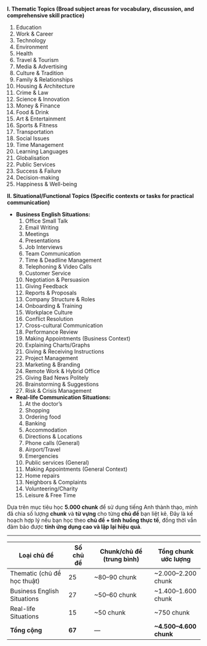 **I. Thematic Topics (Broad subject areas for vocabulary, discussion, and comprehensive skill practice)**

1. Education
2. Work & Career
3. Technology
4. Environment
5. Health
6. Travel & Tourism
7. Media & Advertising
8. Culture & Tradition
9. Family & Relationships
10. Housing & Architecture
11. Crime & Law
12. Science & Innovation
13. Money & Finance
14. Food & Drink
15. Art & Entertainment
16. Sports & Fitness
17. Transportation
18. Social Issues
19. Time Management
20. Learning Languages
21. Globalisation
22. Public Services
23. Success & Failure
24. Decision-making
25. Happiness & Well-being

**II. Situational/Functional Topics (Specific contexts or tasks for practical communication)**

- **Business English Situations:**
  1. Office Small Talk
  2. Email Writing
  3. Meetings
  4. Presentations
  5. Job Interviews
  6. Team Communication
  7. Time & Deadline Management
  8. Telephoning & Video Calls
  9. Customer Service
  10. Negotiation & Persuasion
  11. Giving Feedback
  12. Reports & Proposals
  13. Company Structure & Roles
  14. Onboarding & Training
  15. Workplace Culture
  16. Conflict Resolution
  17. Cross-cultural Communication
  18. Performance Review
  19. Making Appointments (Business Context)
  20. Explaining Charts/Graphs
  21. Giving & Receiving Instructions
  22. Project Management
  23. Marketing & Branding
  24. Remote Work & Hybrid Office
  25. Giving Bad News Politely
  26. Brainstorming & Suggestions
  27. Risk & Crisis Management
- **Real-life Communication Situations:**
  1. At the doctor’s
  2. Shopping
  3. Ordering food
  4. Banking
  5. Accommodation
  6. Directions & Locations
  7. Phone calls (General)
  8. Airport/Travel
  9. Emergencies
  10. Public services (General)
  11. Making Appointments (General Context)
  12. Home repairs
  13. Neighbors & Complaints
  14. Volunteering/Charity
  15. Leisure & Free Time

Dựa trên mục tiêu học **5.000 chunk** để sử dụng tiếng Anh thành thạo, mình đã chia số lượng **chunk** và **từ vựng** cho từng **chủ đề** bạn liệt kê. Đây là kế hoạch hợp lý nếu bạn học theo **chủ đề + tình huống thực tế**, đồng thời vẫn đảm bảo được **tính ứng dụng cao và lặp lại hiệu quả**.

---

| **Loại chủ đề**             | **Số chủ đề** | **Chunk/chủ đề (trung bình)** | **Tổng chunk ước lượng** |
| --------------------------- | ------------- | ----------------------------- | ------------------------ |
| Thematic (chủ đề học thuật) | 25            | ~80–90 chunk                  | ~2.000–2.200 chunk       |
| Business English Situations | 27            | ~50–60 chunk                  | ~1.400–1.600 chunk       |
| Real-life Situations        | 15            | ~50 chunk                     | ~750 chunk               |
| **Tổng cộng**               | **67**        | —                             | **~4.500–4.600 chunk**   |

